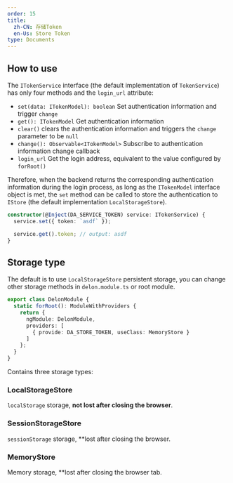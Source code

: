 ```yaml
---
order: 15
title: 
  zh-CN: 存储Token
  en-Us: Store Token
type: Documents
---
```


## How to use

The `ITokenService` interface (the default implementation of `TokenService`) has only four methods and the `login_url` attribute:

- `set(data: ITokenModel): boolean` Set authentication information and trigger `change`
- `get(): ITokenModel` Get authentication information
- `clear()` clears the authentication information and triggers the `change` parameter to be `null`
- `change(): Observable<ITokenModel>` Subscribe to authentication information change callback
- `login_url` Get the login address, equivalent to the value configured by `forRoot()`

Therefore, when the backend returns the corresponding authentication information during the login process, as long as the `ITokenModel` interface object is met, the `set` method can be called to store the authentication to `IStore` (the default implementation `LocalStorageStore`).

```ts
constructor(@Inject(DA_SERVICE_TOKEN) service: ITokenService) {
  service.set({ token: `asdf` });

  service.get().token; // output: asdf
}
```

## Storage type

The default is to use `LocalStorageStore` persistent storage, you can change other storage methods in `delon.module.ts` or root module.

```ts
export class DelonModule {
  static forRoot(): ModuleWithProviders {
    return {
      ngModule: DelonModule,
      providers: [
        { provide: DA_STORE_TOKEN, useClass: MemoryStore }
      ]
    };
  }
}
```

Contains three storage types:

### LocalStorageStore

`localStorage` storage, **not lost after closing the browser**.

### SessionStorageStore

`sessionStorage` storage, **lost after closing the browser.

### MemoryStore

Memory storage, **lost after closing the browser tab.
